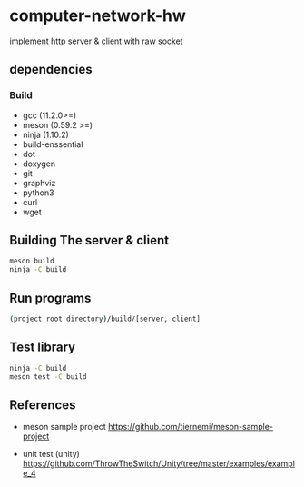 # computer-network-hw
implement http server &amp; client with raw socket



## dependencies

### Build

* gcc (11.2.0>=)
* meson (0.59.2 >=)
* ninja (1.10.2)
* build-enssential
* dot
* doxygen
* git
* graphviz
* python3
* curl
* wget

## Building The server &amp; client

``` bash
meson build
ninja -C build
```

## Run programs

```bash
(project root directory)/build/[server, client]
```

## Test library

```bash
ninja -C build
meson test -C build
```



## References

* meson sample project https://github.com/tiernemi/meson-sample-project

* unit test (unity) https://github.com/ThrowTheSwitch/Unity/tree/master/examples/example_4

